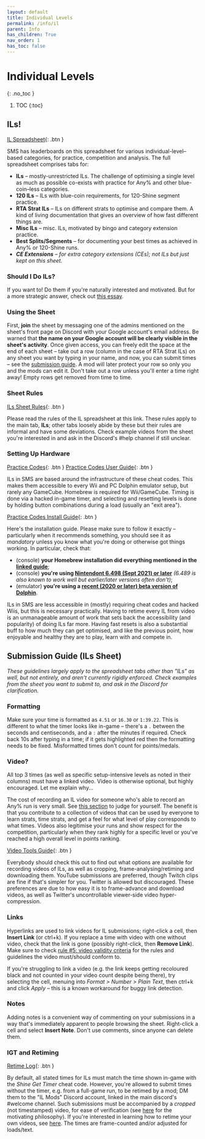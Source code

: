 ```yaml
---
layout: default
title: Individual Levels
permalink: /info/il
parent: Info
has_children: True
nav_order: 1
has_toc: false
---
```


# Individual Levels
{: .no_toc }

1. TOC
{:toc}

## ILs!
[IL Spreadsheet](https://sunmar.io/il){: .btn }

SMS has leaderboards on this spreadsheet for various individual-level–based categories, for practice, competition and analysis. The full spreadsheet comprises tabs for:
* **ILs** – mostly-unrestricted ILs. The challenge of optimising a single level as much as possible co-exists with practice for Any% and other blue-coin–less categories.
* **120 ILs** – ILs with blue-coin requirements, for 120-Shine segment practice.
* **RTA Strat ILs** – ILs on different strats to optimise and compare them. A kind of living documentation that gives an overview of how fast different things are.
* **Misc ILs** – misc. ILs, motivated by bingo and category extension practice.
* **Best Splits/Segments** – for documenting your best times as achieved in Any% or 120-Shine runs.
* ***CE Extensions** – for extra category extensions (CEs); not ILs but just kept on this sheet.*

### Should I Do ILs?
If you want to! Do them if you're naturally interested and motivated. But for a more strategic answer, check out [this essay](il/essay).

### Using the Sheet
First, **join** the sheet by messaging one of the admins mentioned on the sheet's front page on Discord with your Google account's email address. Be warned that **the name on your Google account will be clearly visible in the sheet's activity**. Once given access, you can freely edit the space at the end of each sheet – take out a row (column in the case of RTA Strat ILs) on any sheet you want by typing in your name, and now, you can submit times – see the [submission guide](#submission-guide-ils-sheet). A mod will later protect your row so only you and the mods can edit it. Don't take out a row unless you'll enter a time right away! Empty rows get removed from time to time.

### Sheet Rules
[ILs Sheet Rules](il/rules){: .btn }

Please read the rules of the IL spreadsheet at this link. These rules apply to the main tab, **ILs**; other tabs loosely abide by these but their rules are informal and have some deviations. Check example videos from the sheet you're interested in and ask in the Discord's #help channel if still unclear.

### Setting Up Hardware
[Practice Codes](https://gct.zint.ch){: .btn }
[Practice Codes User Guide](https://gct.zint.ch/reference.html){: .btn }

ILs in SMS are based around the infrastructure of these cheat codes. This makes them accessible to every Wii and PC Dolphin emulator setup, but rarely any GameCube. Homebrew is required for Wii/GameCube. Timing is done via a hacked in-game timer, and selecting and resetting levels is done by holding button combinations during a load (usually an "exit area").

[Practice Codes Install Guide](https://gct.zint.ch/guide.html){: .btn }

Here's the installation guide. Please make sure to follow it exactly – particularly when it recommends something, you should see it as *mandatory* unless you know what you're doing or otherwise got things working. In particular, check that:
- (console) **your Homebrew installation did everything mentioned in the [linked guide](https://wii.guide)**;
- (console) **you're using [Nintendont 6.498 (Sept 2021) or later](https://zint.ch/NintendontPackager)** *(6.489 is also known to work well but earlier/later versions often don't)*;
- (emulator) **you're using a [recent (2020 or later) beta version of Dolphin](https://dolphin-emu.org/download/)**.

ILs in SMS are less accessible in (mostly) requiring cheat codes and hacked Wiis, but this is necessary practically. Having to retime every IL from video is an unmanageable amount of work that sets back the accessibility (and popularity) of doing ILs far more. Having fast resets is also a substantial buff to how much they can get optimised, and like the previous point, how enjoyable and healthy they are to play, learn with and compete in.

## Submission Guide (ILs Sheet)
*These guidelines largely apply to the spreadsheet tabs other than "ILs" as well, but not entirely, and aren't currently rigidly enforced. Check examples from the sheet you want to submit to, and ask in the Discord for clarification.*
### Formatting
Make sure your time is formatted as `4.51` or `16.30` or `1:39.22`. This is different to what the timer looks like in-game – there's a `.` between the seconds and centiseconds, and a `:` after the minutes if required. Check back 10s after typing in a time; if it gets highlighted red then the formatting needs to be fixed. Misformatted times don't count for points/medals.

### Video?
All top 3 times (as well as specific setup-intensive levels as noted in their columns) must have a linked video. Video is otherwise optional, but highly encouraged. Let me explain why...

The cost of recording an IL video for someone who's able to record an Any% run is very small. See [this section](video-tools.md#recording-short-videos) to judge for yourself. The benefit is that you contribute to a collection of videos that can be used by everyone to learn strats, time strats, and get a feel for what level of play corresponds to what times. Videos also legitimise your runs and show respect for the competition, particularly when they rank highly for a specific level or you've reached a high overall level in points ranking.

[Video Tools Guide](video-tools.md){: .btn }

Everybody should check this out to find out what options are available for recording videos of ILs, as well as cropping, frame-analysing/retiming and downloading them. YouTube submissions are preferred, though Twitch clips are fine if that's simpler for you. Twitter is allowed but discouraged. These preferences are due to how easy it is to frame-advance and download videos, as well as Twitter's uncontrollable viewer-side video hyper-compression.

### Links
Hyperlinks are used to link videos for IL submissions; right-click a cell, then **Insert Link** (or ctrl+k). If you replace a time with video with one without video, check that the link is gone (possibly right-click, then **Remove Link**). Make sure to check [rule #5: video validity criteria](il/rules) for the rules and guidelines the video must/should conform to.

If you're struggling to link a video (e.g. the link keeps getting recoloured black and not counted in your video count despite being there), try selecting the cell, menuing into *Format > Number > Plain Text*, then ctrl+k and click *Apply* – this is a known workaround for buggy link detection.

### Notes
Adding notes is a convenient way of commenting on your submissions in a way that's immediately apparent to people browsing the sheet. Right-click a cell and select **Insert Note**. Don't use comments, since anyone can delete them.

### IGT and Retiming
[Retime Log](https://tiny.cc/smsilretimelog){: .btn }

By default, all stated times for ILs must match the time shown in-game with the *Shine Get Timer* cheat code. However, you're allowed to submit times without the timer, e.g. from a full-game run, to be retimed by a mod; DM them to the "IL Mods" Discord account, linked in the main discord's #welcome channel. Such submissions must be accompanied by a *cropped* (not timestamped) video, for ease of verification (see [here](https://shoutplenty.uk/sms/retime-manifesto) for the motivating philosophy). If you're interested in learning how to retime your own videos, see [here](retime.md). The times are frame-counted and/or adjusted for loads/text.
